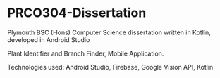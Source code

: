 # PRCO304-Dissertation
Plymouth BSC  (Hons) Computer Science dissertation written in Kotlin, developed in Android Studio

Plant Identifier and Branch Finder, Mobile Application.

Technologies used:
Android Studio,
Firebase,
Google Vision API,
Kotlin
